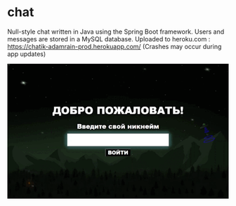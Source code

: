 # chat

Null-style chat written in Java using the Spring Boot framework. Users and messages are stored in a MySQL database. Uploaded to heroku.com : https://chatik-adamrain-prod.herokuapp.com/ (Crashes may occur during app updates)

![Screenshot](https://github.com/AdamRain94/chat/blob/main/gif/Screenshot_gif.gif)

